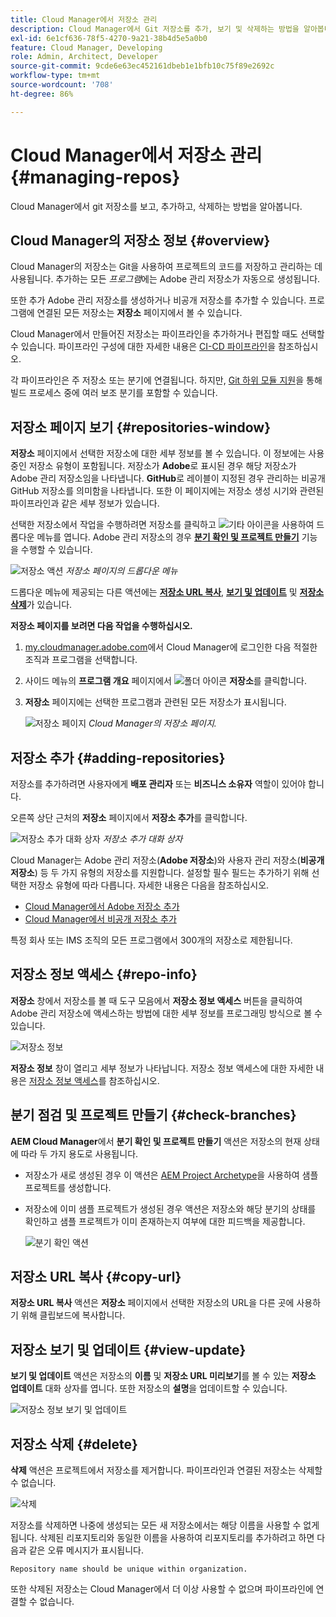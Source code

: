 ```yaml
---
title: Cloud Manager에서 저장소 관리
description: Cloud Manager에서 Git 저장소를 추가, 보기 및 삭제하는 방법을 알아봅니다.
exl-id: 6e1cf636-78f5-4270-9a21-38b4d5e5a0b0
feature: Cloud Manager, Developing
role: Admin, Architect, Developer
source-git-commit: 9cde6e63ec452161dbeb1e1bfb10c75f89e2692c
workflow-type: tm+mt
source-wordcount: '708'
ht-degree: 86%

---
```



# Cloud Manager에서 저장소 관리 {#managing-repos}

Cloud Manager에서 git 저장소를 보고, 추가하고, 삭제하는 방법을 알아봅니다.

## Cloud Manager의 저장소 정보 {#overview}

Cloud Manager의 저장소는 Git을 사용하여 프로젝트의 코드를 저장하고 관리하는 데 사용됩니다. 추가하는 모든 *프로그램*&#x200B;에는 Adobe 관리 저장소가 자동으로 생성됩니다.

또한 추가 Adobe 관리 저장소를 생성하거나 비공개 저장소를 추가할 수 있습니다. 프로그램에 연결된 모든 저장소는 **저장소** 페이지에서 볼 수 있습니다.

Cloud Manager에서 만들어진 저장소는 파이프라인을 추가하거나 편집할 때도 선택할 수 있습니다. 파이프라인 구성에 대한 자세한 내용은 [CI-CD 파이프라인](/help/implementing/cloud-manager/configuring-pipelines/introduction-ci-cd-pipelines.md)을 참조하십시오.

각 파이프라인은 주 저장소 또는 분기에 연결됩니다. 하지만, [Git 하위 모듈 지원](git-submodules.md)을 통해 빌드 프로세스 중에 여러 보조 분기를 포함할 수 있습니다.

## 저장소 페이지 보기 {#repositories-window}

**저장소** 페이지에서 선택한 저장소에 대한 세부 정보를 볼 수 있습니다. 이 정보에는 사용 중인 저장소 유형이 포함됩니다. 저장소가 **Adobe**&#x200B;로 표시된 경우 해당 저장소가 Adobe 관리 저장소임을 나타냅니다. **GitHub**&#x200B;로 레이블이 지정된 경우 관리하는 비공개 GitHub 저장소를 의미함을 나타냅니다. 또한 이 페이지에는 저장소 생성 시기와 관련된 파이프라인과 같은 세부 정보가 있습니다.

선택한 저장소에서 작업을 수행하려면 저장소를 클릭하고 ![기타 아이콘](https://spectrum.adobe.com/static/icons/workflow_18/Smock_More_18_N.svg)을 사용하여 드롭다운 메뉴를 엽니다. Adobe 관리 저장소의 경우 **[분기 확인 및 프로젝트 만들기](#check-branches)** 기능을 수행할 수 있습니다.

![저장소 액션](assets/repository-actions.png)
*저장소 페이지의 드롭다운 메뉴*

드롭다운 메뉴에 제공되는 다른 액션에는 **[저장소 URL 복사](#copy-url)**, **[보기 및 업데이트](#view-update)** 및 **[저장소 삭제](#delete)**&#x200B;가 있습니다.

**저장소 페이지를 보려면 다음 작업을 수행하십시오.**

1. [my.cloudmanager.adobe.com](https://my.cloudmanager.adobe.com/)에서 Cloud Manager에 로그인한 다음 적절한 조직과 프로그램을 선택합니다.

1. 사이드 메뉴의 **프로그램 개요** 페이지에서 ![폴더 아이콘](https://spectrum.adobe.com/static/icons/workflow_18/Smock_Folder_18_N.svg) **저장소**&#x200B;를 클릭합니다.

1. **저장소** 페이지에는 선택한 프로그램과 관련된 모든 저장소가 표시됩니다.

   ![저장소 페이지](assets/repositories.png)
   *Cloud Manager의 저장소 페이지.*

## 저장소 추가 {#adding-repositories}

저장소를 추가하려면 사용자에게 **배포 관리자** 또는 **비즈니스 소유자** 역할이 있어야 합니다.

오른쪽 상단 근처의 **저장소** 페이지에서 **저장소 추가**&#x200B;를 클릭합니다.

![저장소 추가 대화 상자](assets/repository-add.png)
*저장소 추가 대화 상자*

Cloud Manager는 Adobe 관리 저장소(**Adobe 저장소**)와 사용자 관리 저장소(**비공개 저장소**) 등 두 가지 유형의 저장소를 지원합니다. 설정할 필수 필드는 추가하기 위해 선택한 저장소 유형에 따라 다릅니다. 자세한 내용은 다음을 참조하십시오.

* [Cloud Manager에서 Adobe 저장소 추가](adobe-repositories.md)
* [Cloud Manager에서 비공개 저장소 추가](private-repositories.md)

특정 회사 또는 IMS 조직의 모든 프로그램에서 300개의 저장소로 제한됩니다.

## 저장소 정보 액세스 {#repo-info}

**저장소** 창에서 저장소를 볼 때 도구 모음에서 **저장소 정보 액세스** 버튼을 클릭하여 Adobe 관리 저장소에 액세스하는 방법에 대한 세부 정보를 프로그래밍 방식으로 볼 수 있습니다.

![저장소 정보](assets/repository-access-repo-info2.png)

**저장소 정보** 창이 열리고 세부 정보가 나타납니다. 저장소 정보 액세스에 대한 자세한 내용은 [저장소 정보 액세스](/help/implementing/cloud-manager/managing-code/accessing-repos.md)를 참조하십시오.

## 분기 점검 및 프로젝트 만들기 {#check-branches}

**AEM Cloud Manager**&#x200B;에서 **분기 확인 및 프로젝트 만들기** 액션은 저장소의 현재 상태에 따라 두 가지 용도로 사용됩니다.

* 저장소가 새로 생성된 경우 이 액션은 [AEM Project Archetype](https://experienceleague.adobe.com/ko/docs/experience-manager-core-components/using/developing/archetype/overview)을 사용하여 샘플 프로젝트를 생성합니다.
* 저장소에 이미 샘플 프로젝트가 생성된 경우 액션은 저장소와 해당 분기의 상태를 확인하고 샘플 프로젝트가 이미 존재하는지 여부에 대한 피드백을 제공합니다.

  ![분기 확인 액션](assets/check-branches.png)

## 저장소 URL 복사 {#copy-url}

**저장소 URL 복사** 액션은 **저장소** 페이지에서 선택한 저장소의 URL을 다른 곳에 사용하기 위해 클립보드에 복사합니다.

## 저장소 보기 및 업데이트 {#view-update}

**보기 및 업데이트** 액션은 저장소의 **이름** 및 **저장소 URL 미리보기**&#x200B;를 볼 수 있는 **저장소 업데이트** 대화 상자를 엽니다. 또한 저장소의 **설명**&#x200B;을 업데이트할 수 있습니다.

![저장소 정보 보기 및 업데이트](assets/repository-view-update.png)

## 저장소 삭제 {#delete}

**삭제** 액션은 프로젝트에서 저장소를 제거합니다. 파이프라인과 연결된 저장소는 삭제할 수 없습니다.

![삭제](assets/repository-delete.png)

저장소를 삭제하면 나중에 생성되는 모든 새 저장소에서는 해당 이름을 사용할 수 없게 됩니다. 삭제된 리포지토리와 동일한 이름을 사용하여 리포지토리를 추가하려고 하면 다음과 같은 오류 메시지가 표시됩니다.

`Repository name should be unique within organization.`

또한 삭제된 저장소는 Cloud Manager에서 더 이상 사용할 수 없으며 파이프라인에 연결할 수 없습니다.

